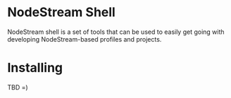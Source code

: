 # NodeStream Shell

NodeStream shell is a set of tools that can be used to easily get going with developing NodeStream-based profiles and projects.


# Installing
TBD =)
